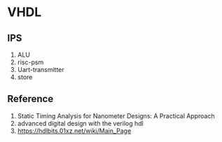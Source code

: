 # VHDL

## IPS
1. ALU
2. risc-psm
3. Uart-transmitter
4. store

## Reference
1. Static Timing Analysis for Nanometer Designs: A Practical Approach
2. advanced digital design with the verilog hdl
3. https://hdlbits.01xz.net/wiki/Main_Page
